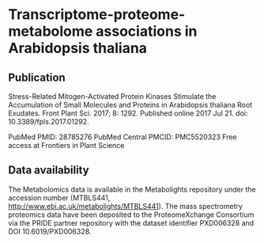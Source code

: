 <h1>Transcriptome-proteome-metabolome associations in Arabidopsis thaliana</h1>

<h2>Publication</h2>

Stress-Related Mitogen-Activated Protein Kinases Stimulate the Accumulation of Small Molecules and Proteins in Arabidopsis thaliana Root Exudates. Front Plant Sci. 2017; 8: 1292. Published online 2017 Jul 21. doi: 10.3389/fpls.2017.01292.

PubMed PMID: 28785276
PubMed Central PMCID: PMC5520323
Free access at Frontiers in Plant Science
<h2>Data availability</h2>

The Metabolomics data is available in the Metabolights repository under the accession number (MTBLS441, http://www.ebi.ac.uk/metabolights/MTBLS441).
The mass spectrometry proteomics data have been deposited to the ProteomeXchange Consortium via the PRIDE partner repository with the dataset identifier PXD006328 and DOI 10.6019/PXD006328.
